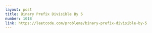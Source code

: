 ```yaml
---
layout: post
title: Binary Prefix Divisible By 5
number: 1018
link: https://leetcode.com/problems/binary-prefix-divisible-by-5
---
```

